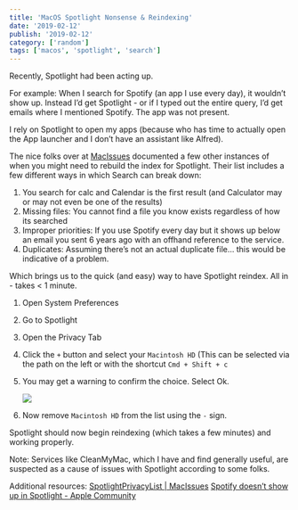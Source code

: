```yaml
---
title: 'MacOS Spotlight Nonsense & Reindexing'
date: '2019-02-12'
publish: '2019-02-12'
category: ['random']
tags: ['macos', 'spotlight', 'search']
---
```


Recently, Spotlight had been acting up.

For example: When I search for Spotify (an app I use every day), it wouldn’t show up. Instead I’d get Spotlight - or if I typed out the entire query, I’d get emails where I mentioned Spotify. The app was not present.

I rely on Spotlight to open my apps (because who has time to actually open the App launcher and I don’t have an assistant like Alfred).

The nice folks over at [MacIssues](http://www.macissues.com/2014/12/12/how-to-determine-when-your-spotlight-index-needs-to-be-rebuilt/) documented a few other instances of when you might need to rebuild the index for Spotlight. Their list includes a few different ways in which Search can break down:

1. You search for calc and Calendar is the first result (and Calculator may or may not even be one of the results)
2. Missing files: You cannot find a file you know exists regardless of how its searched
3. Improper priorities: If you use Spotify every day but it shows up below an email you sent 6 years ago with an offhand reference to the service.
4. Duplicates: Assuming there’s not an actual duplicate file… this would be indicative of a problem.

Which brings us to the quick (and easy) way to have Spotlight reindex. All in - takes < 1 minute.

1. Open System Preferences
2. Go to Spotlight
3. Open the Privacy Tab
4. Click the `+` button and select your `Macintosh HD` (This can be selected via the path on the left or with the shortcut `Cmd + Shift + c`
5. You may get a warning to confirm the choice. Select Ok.

    ![](https://res.cloudinary.com/scweiss1/image/upload/v1593193554/code-comments/macos-spotlight-nonsense-results/are-you-sure_nyp2pp.png)

6. Now remove `Macintosh HD` from the list using the `-` sign.

Spotlight should now begin reindexing (which takes a few minutes) and working properly.

Note: Services like CleanMyMac, which I have and find generally useful, are suspected as a cause of issues with Spotlight according to some folks.

Additional resources:
[SpotlightPrivacyList | MacIssues](https://www.macissues.com/2014/12/12/how-to-determine-when-your-spotlight-index-needs-to-be-rebuilt/spotlightprivacylist/)
[Spotify doesn’t show up in Spotlight - Apple Community](https://discussions.apple.com/thread/7356551)
